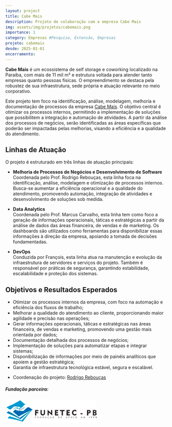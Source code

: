 ```yaml
---
layout: project
title: Cabe Mais
description: Projeto de colaboração com a empresa Cabe Mais
img: assets/img/projetos/cabemais.png
importance: 1
category: Empresas #Pesquisa, Extensão, Empresas
projeto: cabemais
desde: 2025-01-01
encerramento: 
---
```


**Cabe Mais** é um ecossistema de self storage e coworking localizado na Paraíba, com mais de 11 mil m² e estrutura voltada para atender tanto empresas quanto pessoas físicas. O empreendimento se destaca pela robustez de sua infraestrutura, sede própria e atuação relevante no meio corporativo.

Este projeto tem foco na identificação, análise, modelagem, melhoria e documentação de processos da empresa [Cabe Mais](https://www.cabemais.com.br/). O objetivo central é otimizar os processos internos, permitindo a implementação de soluções que possibilitem a integração e automação de atividades. A partir da análise dos processos de negócios, serão identificadas as áreas específicas que poderão ser impactadas pelas melhorias, visando a eficiência e a qualidade do atendimento.

## Linhas de Atuação

O projeto é estruturado em três linhas de atuação principais:

- **Melhoria de Processos de Negócios e Desenvolvimento de Software**  
  Coordenada pelo Prof. Rodrigo Rebouças, esta linha foca na identificação, análise, modelagem e otimização de processos internos. Busca-se aumentar a eficiência operacional e a qualidade do atendimento, promovendo automação, integração de atividades e desenvolvimento de soluções sob medida.

- **Data Analytics**  
  Coordenada pelo Prof. Marcus Carvalho, esta linha tem como foco a geração de informações operacionais, táticas e estratégicas a partir da análise de dados das áreas financeira, de vendas e de marketing. Os dashboards são utilizados como ferramentas para disponibilizar essas informações à direção da empresa, apoiando a tomada de decisões fundamentadas.

- **DevOps**  
  Conduzida por François, esta linha atua na manutenção e evolução da infraestrutura de servidores e serviços do projeto. Também é responsável por práticas de segurança, garantindo estabilidade, escalabilidade e proteção dos sistemas.

## Objetivos e Resultados Esperados

- Otimizar os processos internos da empresa, com foco na automação e eficiência dos fluxos de trabalho;
- Melhorar a qualidade do atendimento ao cliente, proporcionando maior agilidade e precisão nas operações;
- Gerar informações operacionais, táticas e estratégicas nas áreas financeira, de vendas e marketing, promovendo uma gestão mais orientada por dados;
- Documentação detalhada dos processos de negócios;
- Implementação de soluções para automatizar etapas e integrar sistemas;
- Disponibilização de informações por meio de painéis analíticos que apoiem a gestão estratégica;
- Garantia de infraestrutura tecnológica estável, segura e escalável.


* Coordenação do projeto: [Rodrigo Rebouças](/equipe/professores/rodrigor)

##### Fundação parceira:
[![Fundação parceira](/assets/img/logos/logo-funetec.png#right)](https://www.funetec.com/)